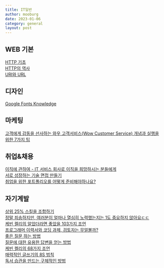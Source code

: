 ```yaml
---
title: IT일반
author: mooburg
date: 2023-01-06
category: general
layout: post
---
```


## WEB 기본
[HTTP 기초](https://velog.io/@koeunyeon/HTTP-%EA%B8%B0%EC%B4%88)  
[HTTP의 역사](https://kadensungbincho.tistory.com/104)  
[URI와 URL](https://geonlee.tistory.com/250)  

디자인
---
[Google Fonts Knowledge](https://fonts.google.com/knowledge)  

마케팅
---
[고객에게 감동을 선사하는 와우 고객서비스(Wow Customer Service) 개념과 실행을 위한 7가지 팁](https://blog.jandi.com/ko/2015/08/18/7-tips-for-wow-customer-service/)  

취업&채용
---
[이직에 관하여 - IT 서비스 회사로 이직을 희망하시는 분들에게](https://goodgid.github.io/About-job-change-For-those-who-want-to-move-to-a-IT-company/)  
[서로 성장하는 기술 면접 만들기](https://hiddenest.dev/good-tech-interview)  
[취업을 위한 포트폴리오를 어떻게 준비해야하나요?](https://velog.io/@couchcoding/%EC%B7%A8%EC%97%85%EC%9D%84-%EC%9C%84%ED%95%9C-%ED%8F%AC%ED%8A%B8%ED%8F%B4%EB%A6%AC%EC%98%A4%EB%A5%BC-%EC%96%B4%EB%96%BB%EA%B2%8C-%EC%A4%80%EB%B9%84%ED%95%B4%EC%95%BC%ED%95%98%EB%82%98%EC%9A%94)  

자기계발 
---
[상위 25% 스킬을 조합하기](https://velog.io/@eddy_song/top-25-skill-c8jcigq7)  
[정말 죄송하지만, 여러분이 얼마나 열심히 노력했는지는 1도 중요하지 않아요ㄷㄷ](https://www.linkedin.com/posts/somew0n_%EC%A0%95%EB%A7%90-%EC%A3%84%EC%86%A1%ED%95%98%EC%A7%80%EB%A7%8C-%EC%97%AC%EB%9F%AC%EB%B6%84%EC%9D%B4-%EC%96%BC%EB%A7%88%EB%82%98-%EC%97%B4%EC%8B%AC%ED%9E%88-%EB%85%B8%EB%A0%A5%ED%96%88%EB%8A%94%EC%A7%80%EB%8A%94-1%EB%8F%84-%EC%A4%91%EC%9A%94%ED%95%98%EC%A7%80-%EC%95%8A%EC%95%84%EC%9A%94-activity-7029961446302093312-wNnR?utm_source=share&utm_medium=member_desktop)  
[케빈 켈리의 알았더라면 좋았을 103가지 조언](https://news.hada.io/topic?id=6600)  
[프로그래머 이력서와 코딩 과제, 검토자는 무얼볼까?](https://blog.indentcorp.com/how-to-write-a-resume-and-a-programming-assignment/)  
[좋은 질문 하는 방법](https://nohriter.tistory.com/106)  
[질문에 대한 유용한 답변을 얻는 방법](https://news.hada.io/topic?id=5253&utm_source=slack&utm_medium=bot&utm_campaign=T019N988A7R)  
[케빈 켈리의 68가지 조언](https://news.hada.io/topic?id=2060)  
[매력적인 글쓰기의 8S 법칙](https://n.news.naver.com/article/020/0003367999)  
[독서 습관을 만드는 구체적인 방법](https://blog.shiren.dev/2020-10-05/)  